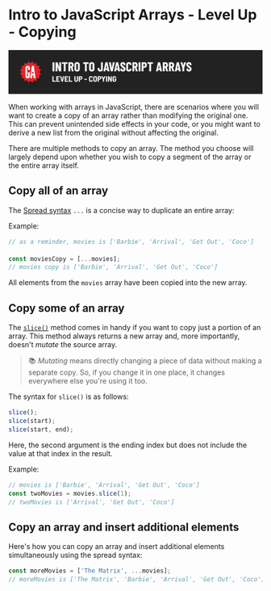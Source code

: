 # Intro to JavaScript Arrays - Level Up - Copying

![Hero image](./assets/hero-copying.png)

When working with arrays in JavaScript, there are scenarios where you will want to create a copy of an array rather than modifying the original one. This can prevent unintended side effects in your code, or you might want to derive a new list from the original without affecting the original.

There are multiple methods to copy an array. The method you choose will largely depend upon whether you wish to copy a segment of the array or the entire array itself.

## Copy all of an array

The [Spread syntax](https://developer.mozilla.org/en-US/docs/Web/JavaScript/Reference/Operators/Spread_syntax) `...` is a concise way to duplicate an entire array:

Example:

```js
// as a reminder, movies is ['Barbie', 'Arrival', 'Get Out', 'Coco']

const moviesCopy = [...movies];
// movies copy is ['Barbie', 'Arrival', 'Get Out', 'Coco']
```
All elements from the `movies` array have been copied into the new array.

## Copy some of an array

The [`slice()`](https://developer.mozilla.org/en-US/docs/Web/JavaScript/Reference/Global_Objects/Array/slice) method comes in handy if you want to copy just a portion of an array. This method always returns a new array and, more importantly, doesn't *mutate* the source array.

> 📚 *Mutating* means directly changing a piece of data without making a separate copy. So, if you change it in one place, it changes everywhere else you're using it too.

The syntax for `slice()` is as follows:

```js
slice();
slice(start);
slice(start, end);
```

Here, the second argument is the ending index but does not include the value at that index in the result.

Example:

```js
// movies is ['Barbie', 'Arrival', 'Get Out', 'Coco']
const twoMovies = movies.slice(1);
// twoMovies is ['Arrival', 'Get Out', 'Coco']
```

## Copy an array and insert additional elements

Here's how you can copy an array and insert additional elements simultaneously using the spread syntax:

```js
const moreMovies = ['The Matrix', ...movies];
// moreMovies is ['The Matrix', 'Barbie', 'Arrival', 'Get Out', 'Coco']
```
